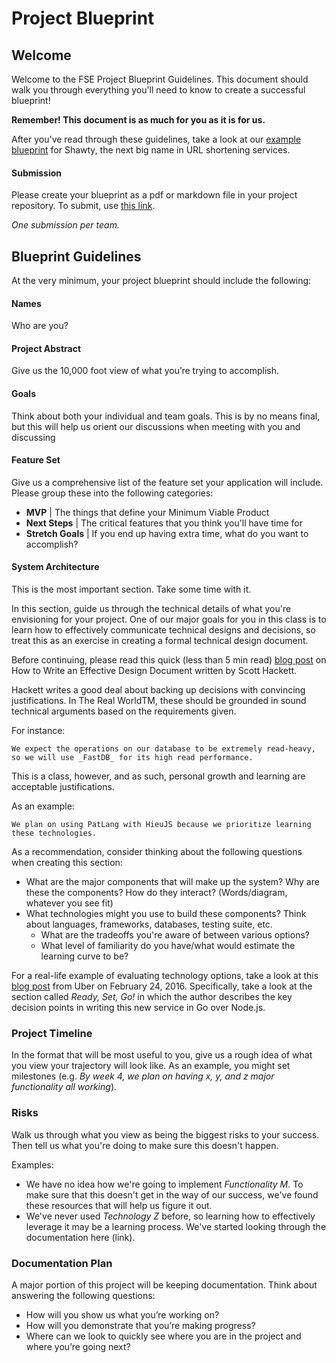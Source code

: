 # Project Blueprint

## Welcome

Welcome to the FSE Project Blueprint Guidelines. This document should walk you through everything you'll need to know to create a successful blueprint!

**Remember! This document is as much for you as it is for us.**

After you've read through these guidelines, take a look at our [example blueprint](https://drive.google.com/open?id=1PjJR-U7jhpOoL7t2SwpDcnfYNZ6zstw0pcCaE7JGdOs) for Shawty, the next big name in URL shortening services.

#### Submission

Please create your blueprint as a pdf or markdown file in your project repository. To submit, use [this link](https://goo.gl/forms/pOrAnyf69azAs1NF2).

_One submission per team._

## Blueprint Guidelines

At the very minimum, your project blueprint should include the following:

#### Names

Who are you?

#### Project Abstract

Give us the 10,000 foot view of what you’re trying to accomplish.

#### Goals

Think about both your individual and team goals. This is by no means final, but this will help us orient our discussions when meeting with you and discussing

#### Feature Set

Give us a comprehensive list of the feature set your application will include. Please group these into the following categories:

* **MVP** \| The things that define your Minimum Viable Product
* **Next Steps** \| The critical features that you think you'll have time for
* **Stretch Goals** \| If you end up having extra time, what do you want to accomplish?

#### System Architecture

This is the most important section. Take some time with it.

In this section, guide us through the technical details of what you're envisioning for your project. One of our major goals for you in this class is to learn how to effectively communicate technical designs and decisions, so treat this as an exercise in creating a formal technical design document.

Before continuing, please read this quick \(less than 5 min read\) [blog post](http://blog.slickedit.com/2007/05/how-to-write-an-effective-design-document/) on How to Write an Effective Design Document written by Scott Hackett.

Hackett writes a good deal about backing up decisions with convincing justifications. In The Real WorldTM, these should be grounded in sound technical arguments based on the requirements given.

For instance:

```text
We expect the operations on our database to be extremely read-heavy, so we will use _FastDB_ for its high read performance.
```

This is a class, however, and as such, personal growth and learning are acceptable justifications.

As an example:

```text
We plan on using PatLang with HieuJS because we prioritize learning these technologies.
```

As a recommendation, consider thinking about the following questions when creating this section:

* What are the major components that will make up the system? Why are these the components? How do they interact? \(Words/diagram, whatever you see fit\) 
* What technologies might you use to build these components? Think about languages, frameworks, databases, testing suite, etc. 
  * What are the tradeoffs you're aware of between various options? 
  * What level of familiarity do you have/what would estimate the learning curve to be?

For a real-life example of evaluating technology options, take a look at this [blog post](http://eng.uber.com/go-geofence/) from Uber on February 24, 2016. Specifically, take a look at the section called _Ready, Set, Go!_ in which the author describes the key decision points in writing this new service in Go over Node.js.

### Project Timeline

In the format that will be most useful to you, give us a rough idea of what you view your trajectory will look like. As an example, you might set milestones \(e.g. _By week 4, we plan on having x, y, and z major functionality all working_\).

### Risks

Walk us through what you view as being the biggest risks to your success. Then tell us what you're doing to make sure this doesn't happen.

Examples:

* We have no idea how we're going to implement _Functionality M_. To make sure that this doesn't get in the way of our success, we've found these resources that will help us figure it out.
* We've never used _Technology Z_ before, so learning how to effectively leverage it may be a learning process. We've started looking through the documentation here \(link\).

### Documentation Plan

A major portion of this project will be keeping documentation. Think about answering the following questions:

* How will you show us what you’re working on?   
* How will you demonstrate that you’re making progress?  
* Where can we look to quickly see where you are in the project and where you’re going next?

